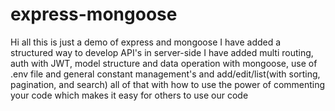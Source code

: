 # express-mongoose
Hi all this is just a demo of express and mongoose I have added a structured way to develop API's in server-side
I have added multi routing, auth with JWT, model structure and data operation with mongoose, use of .env file and general constant management's and add/edit/list(with sorting, pagination, and search)
all of that with how to use the power of commenting your code which makes it easy for others to use our code
